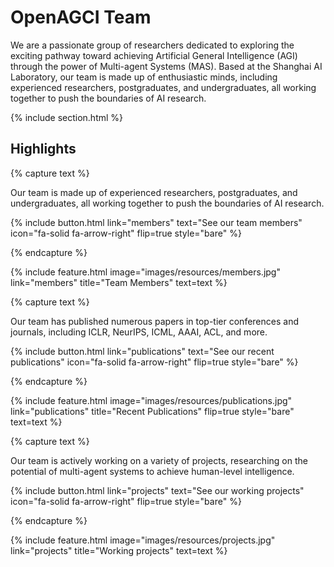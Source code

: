 ---
---

# OpenAGCI Team

We are a passionate group of researchers dedicated to exploring the exciting pathway toward achieving Artificial General Intelligence (AGI) through the power of Multi-agent Systems (MAS). Based at the Shanghai AI Laboratory, our team is made up of enthusiastic minds, including experienced researchers, postgraduates, and undergraduates, all working together to push the boundaries of AI research.

{% include section.html %}

## Highlights

{% capture text %}

Our team is made up of experienced researchers, postgraduates, and undergraduates, all working together to push the boundaries of AI research.

{%
  include button.html
  link="members"
  text="See our team members"
  icon="fa-solid fa-arrow-right"
  flip=true
  style="bare"
%}

{% endcapture %}

{%
  include feature.html
  image="images/resources/members.jpg"
  link="members"
  title="Team Members"
  text=text
%}

{% capture text %}

Our team has published numerous papers in top-tier conferences and journals, including ICLR, NeurIPS, ICML, AAAI, ACL, and more.

{%
  include button.html
  link="publications"
  text="See our recent publications"
  icon="fa-solid fa-arrow-right"
  flip=true
  style="bare"
%}

{% endcapture %}

{%
  include feature.html
  image="images/resources/publications.jpg"
  link="publications"
  title="Recent Publications"
  flip=true
  style="bare"
  text=text
%}

{% capture text %}

Our team is actively working on a variety of projects, researching on the potential of multi-agent systems to achieve human-level intelligence.

{%
  include button.html
  link="projects"
  text="See our working projects"
  icon="fa-solid fa-arrow-right"
  flip=true
  style="bare"
%}

{% endcapture %}

{%
  include feature.html
  image="images/resources/projects.jpg"
  link="projects"
  title="Working projects"
  text=text
%}
